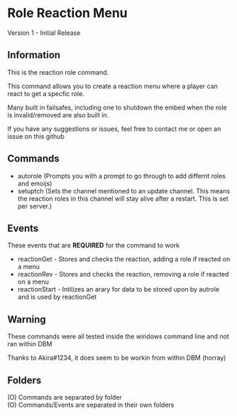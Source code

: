 # Role Reaction Menu
Version 1 - Initial Release

## Information
This is the reaction role command.

This command allows you to create a reaction menu where a player can react to get a specfic role.

Many built in failsafes, including one to shutdown the embed when the role is invalid/removed are also built in.

If you have any suggestions or issues, feel free to contact me or open an issue on this github  


## Commands
- autorole (Prompts you with a prompt to go through to add differnt roles and emoijs)
- setuptch (Sets the channel mentioned to an update channel. This means the reaction roles in this channel will stay alive after a restart. This is set per server.)

## Events
These events that are **REQUIRED** for the command to work

- reactionGet - Stores and checks the reaction, adding a role if reacted on a menu
- reactionRev - Stores and checks the reaction, removing a role if reacted on a menu
- reactionStart - Intilizes an arary for data to be stored upon by autrole and is used by reactionGet

## Warning
These commands were all tested inside the windows command line and not ran within DBM

Thanks to Akira#1234, it does seem to be workin from within DBM (horray)

## Folders
(O) Commands are separated by folder  
(O) Commands/Events are separated in their own folders


